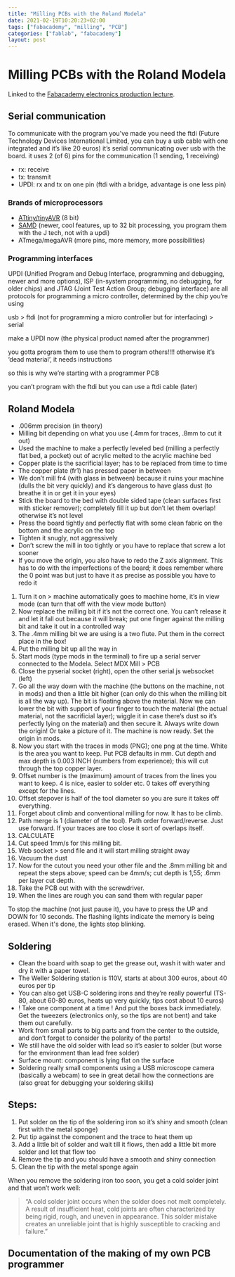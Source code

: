 ```yaml
---
title: "Milling PCBs with the Roland Modela"
date: 2021-02-19T10:20:23+02:00
tags: ["fabacademy", "milling", "PCB"]
categories: ["fablab", "fabacademy"]
layout: post
---
```


# Milling PCBs with the Roland Modela
Linked to the [Fabacademy electronics production lecture](https://vimeo.com/513517157).

## Serial communication
To communicate with the program you've made you need the ftdi (Future Technology Devices International Limited, you can buy a usb cable with one integrated and it’s like 20 euros) it’s serial communicating over usb with the board. it uses 2 (of 6) pins for the communication (1 sending, 1 receiving)
- rx: receive
- tx: transmit
- UPDI: rx and tx on one pin (ftdi with a bridge, advantage is one less pin)

### Brands of microprocessors
- [ATtiny/tinyAVR](https://en.wikipedia.org/wiki/ATtiny_microcontroller_comparison_chart) (8 bit)
- [SAMD](https://www.microchip.com/en-us/products/microcontrollers-and-microprocessors/32-bit-mcus/sam-32-bit-mcus/sam-d) (newer, cool features, up to 32 bit processing, you program them with the J tech, not with a updi)
- ATmega/megaAVR (more pins, more memory, more possibilities)

### Programming interfaces
UPDI (Unified Program and Debug Interface, programming and debugging, newer and more options), ISP (in-system programming, no debugging, for older chips) and JTAG (Joint Test Action Group; debugging interface) are all protocols for programming a micro controller, determined by the chip you’re using

usb > ftdi (not for programming a micro controller but for interfacing) > serial

make a UPDI now (the physical product named after the programmer)

you gotta program them to use them to program others!!!! otherwise it’s ‘dead material’, it needs instructions

so this is why we’re starting with a programmer PCB

you can’t program with the ftdi but you can use a ftdi cable (later)

## Roland Modela
- .006mm precision (in theory)
- Milling bit depending on what you use (.4mm for traces, .8mm to cut it out)
- Used the machine to make a perfectly leveled bed (milling a perfectly flat bed, a pocket) out of acrylic melted to the acrylic machine bed
- Copper plate is the sacrificial layer; has to be replaced from time to time
- The copper plate (fr1) has pressed paper in between
- We don’t mill fr4 (with glass in between) because it ruins your machine (dulls the bit very quickly) and it’s dangerous to have glass dust (to breathe it in or get it in your eyes)
- Stick the board to the bed with double sided tape (clean surfaces first with sticker remover); completely fill it up but don’t let them overlap! otherwise it’s not level
- Press the board tightly and perfectly flat with some clean fabric on the bottom and the acrylic on the top
- Tighten it snugly, not aggressively
- Don’t screw the mill in too tightly or you have to replace that screw a lot sooner
- If you move the origin, you also have to redo the Z axis alignment. This has to do with the imperfections of the board; it does remember where the 0 point was but just to have it as precise as possible you have to redo it

1. Turn it on > machine automatically goes to machine home, it’s in view mode (can turn that off with the view mode button)
2. Now replace the milling bit if it’s not the correct one. You can’t release it and let it fall out because it will break; put one finger against the milling bit and take it out in a controlled way
3. The .4mm milling bit we are using is a two flute. Put them in the correct place in the box!
4. Put the milling bit up all the way in
5. Start mods (type mods in the terminal) to fire up a serial server connected to the Modela. Select MDX Mill > PCB
6. Close the pyserial socket (right), open the other serial.js websocket (left)
7. Go all the way down with the machine (the buttons on the machine, not in mods) and then a little bit higher (can only do this when the milling bit is all the way up). The bit is floating above the material. Now we can lower the bit with support of your finger to touch the material (the actual material, not the sacrificial layer); wiggle it in case there’s dust so it’s perfectly lying on the material) and then secure it. Always write down the origin! Or take a picture of it. The machine is now ready. Set the origin in mods.
8. Now you start with the traces in mods (PNG); one png at the time. White is the area you want to keep. Put PCB defaults in mm. Cut depth and max depth is 0.003 INCH (numbers from experience); this will cut through the top copper layer.
9. Offset number is the (maximum) amount of traces from the lines you want to keep. 4 is nice, easier to solder etc. 0 takes off everything except for the lines.
10. Offset stepover is half of the tool diameter so you are sure it takes off everything.
11. Forget about climb and conventional milling for now. It has to be climb.
12. Path merge is 1 (diameter of the tool). Path order forward/reverse. Just use forward. If your traces are too close it sort of overlaps itself.
13. CALCULATE
14. Cut speed 1mm/s for this milling bit.
15. Web socket > send file and it will start milling straight away
16. Vacuum the dust
17. Now for the cutout you need your other file and the .8mm milling bit and repeat the steps above; speed can be 4mm/s; cut depth is 1,55; .6mm per layer cut depth.
18. Take the PCB out with with the screwdriver.
19. When the lines are rough you can sand them with regular paper

To stop the machine (not just pause it), you have to press the UP and DOWN for 10 seconds. The flashing lights indicate the memory is being erased. When it's done, the lights stop blinking. 

## Soldering
- Clean the board with soap to get the grease out, wash it with water and dry it with a paper towel.
- The Weller Soldering station is 110V, starts at about 300 euros, about 40 euros per tip
- You can also get USB-C soldering irons and they’re really powerful (TS-80, about 60-80 euros, heats up very quickly, tips cost about 10 euros)
- ! Take one component at a time ! And put the boxes back immediately. Get the tweezers (electronics only, so the tips are not bent) and take them out carefully.
- Work from small parts to big parts and from the center to the outside, and don’t forget to consider the polarity of the parts!
- We still have the old solder with lead so it’s easier to solder (but worse for the environment than lead free solder)
- Surface mount: component is lying flat on the surface
- Soldering really small components using a USB microscope camera (basically a webcam) to see in great detail how the connections are (also great for debugging your soldering skills)

## Steps:
1. Put solder on the tip of the soldering iron so it’s shiny and smooth (clean first with the metal sponge)
2. Put tip against the component and the trace to heat them up
3. Add a little bit of solder and wait till it flows, then add a little bit more solder and let that flow too
4. Remove the tip and you should have a smooth and shiny connection
5. Clean the tip with the metal sponge again

When you remove the soldering iron too soon, you get a cold solder joint and that won’t work well:

>“A cold solder joint occurs when the solder does not melt completely. A result of insufficient heat, cold joints are often characterized by being rigid, rough, and uneven in appearance. This solder mistake creates an unreliable joint that is highly susceptible to cracking and failure.”

## Documentation of the making of my own PCB programmer


<!-- Separating the legs of the component with the pump thing (later) -->

